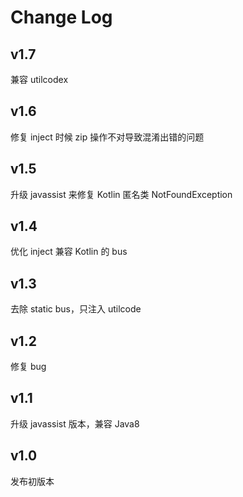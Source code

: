 # Change Log

## v1.7
兼容 utilcodex

## v1.6
修复 inject 时候 zip 操作不对导致混淆出错的问题

## v1.5
升级 javassist 来修复 Kotlin 匿名类 NotFoundException

## v1.4
优化 inject 兼容 Kotlin 的 bus

## v1.3
去除 static bus，只注入 utilcode

## v1.2
修复 bug

## v1.1
升级 javassist 版本，兼容 Java8

## v1.0
发布初版本